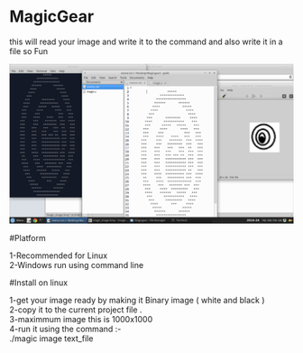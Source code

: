 # MagicGear
this will read your image and write it to the command and also write it in a file so Fun

![Alt text](https://github.com/aa-ahmed-aa/MagicGear/blob/master/screenshot.png "Optional title")


#Platform

1-Recommended for Linux <br/>
2-Windows run using command line <br/>



#Install on linux 

1-get your image ready by making it Binary image ( white and black )<br/>
2-copy it to the current project file .<br/>
3-maximmum image this is 1000x1000 <br/>
4-run it using the command :-       
    ./magic image text_file 
